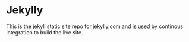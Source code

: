 # Jekylly

This is the jekyll static site repo for jekylly.com and is used by continous integration to build the live site.
